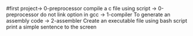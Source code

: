 #first project-> 0-preprocessor
compile a c file using script -> 0-preprocessor
do not link option in gcc -> 1-compiler
To generate an assembly code -> 2-assembler
Create an executable file using bash script
print a simple sentence to the screen
